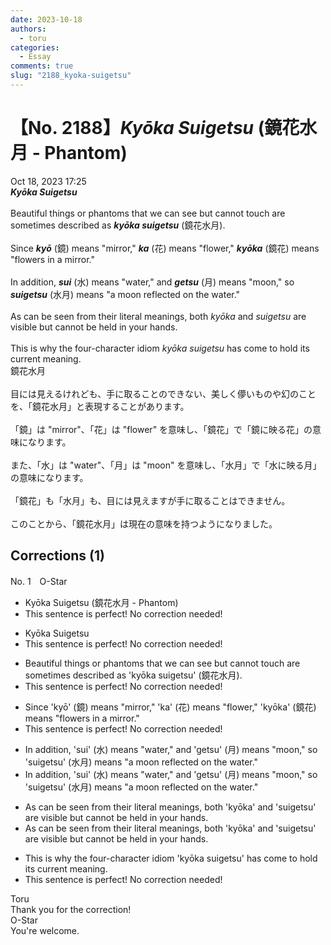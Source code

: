 ```yaml
---
date: 2023-10-18
authors:
  - toru
categories:
  - Essay
comments: true
slug: "2188_kyoka-suigetsu"
---
```


# 【No. 2188】<strong><em>Kyōka Suigetsu</em></strong> (鏡花水月 - Phantom)
<div class="date">Oct 18, 2023 17:25</div>
<div id="post"><div id="body_show_ori">
<strong><em>Kyōka Suigetsu</em></strong><br/><br/>Beautiful things or phantoms that we can see but cannot touch are sometimes described as <strong><em>kyōka suigetsu</em></strong> (鏡花水月).<br/><br/>Since <strong><em>kyō</em></strong> (鏡) means "mirror," <strong><em>ka</em></strong> (花) means "flower," <strong><em>kyōka</em></strong> (鏡花) means "flowers in a mirror."<br/><br/>In addition, <strong><em>sui</em></strong> (水) means "water," and <strong><em>getsu</em></strong> (月) means "moon," so <strong><em>suigetsu</em></strong> (水月) means "a moon reflected on the water."<br/><br/>As can be seen from their literal meanings, both <em>kyōka</em> and <em>suigetsu</em> are visible but cannot be held in your hands.<br/><br/>This is why the four-character idiom <em>kyōka suigetsu</em> has come to hold its current meaning.
</div></div>

<!-- more -->

<div id="post_ja"><div id="body_show_mo">
鏡花水月<br/><br/>目には見えるけれども、手に取ることのできない、美しく儚いものや幻のことを、「鏡花水月」と表現することがあります。<br/><br/>「鏡」は "mirror"、「花」は "flower" を意味し、「鏡花」で「鏡に映る花」の意味になります。<br/><br/>また、「水」は "water"、「月」は "moon" を意味し、「水月」で「水に映る月」の意味になります。<br/><br/>「鏡花」も「水月」も、目には見えますが手に取ることはできません。<br/><br/>このことから、「鏡花水月」は現在の意味を持つようになりました。
</div></div>

## Corrections (1)
<div id="block"><div class="first_name"> No. 1　<span class="just_name">O-Star</span></div><div id="block2">
<ul class="correction_field">
<li class="incorrect">Kyōka Suigetsu (鏡花水月 - Phantom)</li>
<li class="corrected perfect">This sentence is perfect! No correction needed!</li>
</ul>
<ul class="correction_field">
<li class="incorrect">Kyōka Suigetsu</li>
<li class="corrected perfect">This sentence is perfect! No correction needed!</li>
</ul>
<ul class="correction_field">
<li class="incorrect">Beautiful things or phantoms that we can see but cannot touch are sometimes described as 'kyōka suigetsu' (鏡花水月).</li>
<li class="corrected perfect">This sentence is perfect! No correction needed!</li>
</ul>
<ul class="correction_field">
<li class="incorrect">Since 'kyō' (鏡) means "mirror," 'ka' (花) means "flower," 'kyōka' (鏡花) means "flowers in a mirror."</li>
<li class="corrected perfect">This sentence is perfect! No correction needed!</li>
</ul>
<ul class="correction_field">
<li class="incorrect">In addition, 'sui' (水) means "water," and 'getsu' (月) means "moon," so 'suigetsu' (水月) means "a moon reflected on the water."</li>
<li class="corrected correct">
In addition, 'sui' (水) means "water," and 'getsu' (月) means "moon," so 'suigetsu' (水月) means "a moon reflected on <span class="sline"><span class="f_red">the</span></span> water."
</li>
</ul>
<ul class="correction_field">
<li class="incorrect">As can be seen from their literal meanings, both 'kyōka' and 'suigetsu' are visible but cannot be held in your hands.</li>
<li class="corrected correct">
As <span class="sline"><span class="f_red">can be</span></span> seen from their literal meanings, both 'kyōka' and 'suigetsu' are visible but cannot be held in your hands.
</li>
</ul>
<ul class="correction_field">
<li class="incorrect">This is why the four-character idiom 'kyōka suigetsu' has come to hold its current meaning.</li>
<li class="corrected perfect">This sentence is perfect! No correction needed!</li>
</ul>
</div><div class="name"><span class="just_name">Toru</span><br>
Thank you for the correction!
</div>
<div class="name"><span class="just_name">O-Star</span><br>
You're welcome.
</div>
</div>
